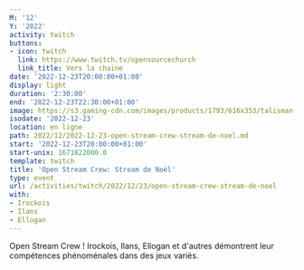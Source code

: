 ```yaml
---
M: '12'
Y: '2022'
activity: twitch
buttons:
- icon: twitch
  link: https://www.twitch.tv/opensourcechurch
  link_title: Vers la chaine
date: '2022-12-23T20:00:00+01:00'
display: light
duration: '2:30:00'
end: '2022-12-23T22:30:00+01:00'
image: https://s3.gaming-cdn.com/images/products/1793/616x353/talisman-digital-edition-pc-mac-jeu-steam-cover.jpg
isodate: '2022-12-23'
location: en ligne
path: 2022/12/2022-12-23-open-stream-crew-stream-de-noel.md
start: '2022-12-23T20:00:00+01:00'
start-unix: 1671822000.0
template: twitch
title: 'Open Stream Crew: Stream de Noël'
type: event
url: /activities/twitch/2022/12/23/open-stream-crew-stream-de-noel
with:
- Irockois
- Ilans
- Ellogan
---
```

Open Stream Crew ! Irockois, Ilans, Ellogan et d'autres démontrent leur compétences phénoménales dans des jeux variés.